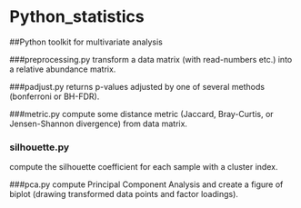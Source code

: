 Python_statistics
=================

##Python toolkit for multivariate analysis

###preprocessing.py
  transform a data matrix (with read-numbers etc.) into a relative abundance matrix.

###padjust.py
  returns p-values adjusted by one of several methods (bonferroni or BH-FDR).

###metric.py
  compute some distance metric (Jaccard, Bray-Curtis, or Jensen-Shannon divergence) from data matrix.

### silhouette.py
  compute the silhouette coefficient for each sample with a cluster index.

###pca.py
  compute Principal Component Analysis and create a figure of biplot (drawing transformed data points and factor loadings).
